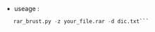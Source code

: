 
* useage : 
```zip_brust.py -z your_file.zip -d dic.txt
   rar_brust.py -z your_file.rar -d dic.txt```

